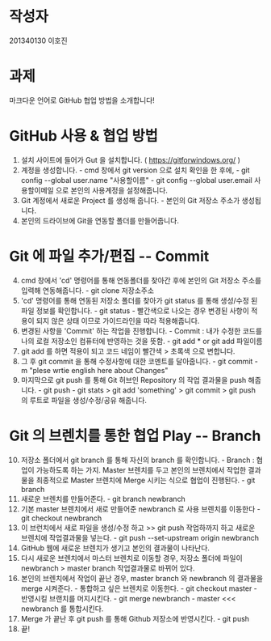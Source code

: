 # 작성자
201340130 이호진

# 과제 
마크다운 언어로 GitHub 협업 방법을 소개합니다!

# GitHub 사용 & 협업 방법
1. 설치 사이트에 들어가 Gut 을 설치합니다. ( https://gitforwindows.org/ )
2. 계정을 생성합니다.
		- cmd 창에서 git version 으로 설치 확인을 한 후에,
		- git config --global user.name "사용할이름" 
		- git config --global user.email 사용할이메일 으로 본인의 사용계정을 설정해줍니다.
3. Git 계정에서 새로운 Project 를 생성해 줍니다.
		- 본인의 Git 저장소 주소가 생성됩니다.
3. 본인의 드라이브에 Git을 연동할 폴더를 만들어줍니다.
# Git 에 파일 추가/편집 -- Commit
4. cmd 창에서 'cd' 명령어를 통해 연동폴더를 찾아간 후에 본인의 Git 저장소 주소를 입력해 연동해줍니다.
		- git clone 저장소주소
5. 'cd' 명령어를 통해 연동된 저장소 폴더를 찾아가 git status 를 통해 생성/수정 된 파일 정보를 확인합니다.
		- git status
		- 빨간색으로 나오는 경우 변경된 사항이 적용이 되지 않은 상태 이므로 가이드라인을 따라 적용해줍니다.
6. 변경된 사항을 'Commit' 하는 작업을 진행합니다.
		- Commit :  내가 수정한 코드를 나의 로컬 저장소인 컴퓨터에 반영하는 것을 뜻함.
		- git add * or git add 파일이름
7. git add 를 하면 적용이 되고 코드 네임이 빨간색 > 초록색 으로 변합니다.
8. 그 후 git commit 을 통해 수정사항에 대한 코멘트를 달아줍니다.
		- git commit -m "plese wrtie english here about Changes"
9. 마지막으로 git push 를 통해 Git 허브인 Repository 의 작업 결과물을 push 해줍니다.
		- git push
		- git stats > git add 'something' > git commit > git push 의 루트로 파일을 생성/수정/공유 해줍니다.
# Git 의 브렌치를 통한 협업 Play -- Branch
10. 저장소 폴더에서 git branch 를 통해 자신의 branch 를 확인합니다.
		- Branch : 협업이 가능하도록 하는 가지. Master 브렌치를 두고 본인의 브렌치에서 작업한 결과물을 최종적으로 Master 브렌치에 Merge 시키는 식으로 협업이 진행된다.
		- git branch
11. 새로운 브렌치를 만들어준다.
		- git branch newbranch
12. 기본 master 브렌치에서 새로 만들어준 newbranch 로 사용 브렌치를 이동한다
		- git checkout newbranch
13. 이 브런치에서 새로 파일을 생성/수정 하고 >> git push 작업하까지 하고 새로운 브렌치에 작업결과물을 넣는다.
		- git push --set-upstream origin newbranch
14. GitHub 웹에 새로운 브렌치가 생기고 본인의 결과물이 나타난다.
15. 다시 새로운 브렌치에서 마스터 브렌치로 이동할 경우, 저장소 폴더에 파일이 newbranch > master branch 작업결과물로 바뀌어 있다.
16. 본인의 브렌치에서 작업이 끝난 경우, master branch 와 newbranch 의 결과물을 merge 시켜준다.
		- 통합하고 싶은 브렌치로 이동한다.
		- git checkout master
		- 반영시킬 브랜치를 머지시킨다.
		- git merge newbranch
		- master <<< newbranch 를 통합시킨다.
17. Merge 가 끝난 후 git push 를 통해 Github 저장소에 반영시킨다.
		- git push
18. 끝!


